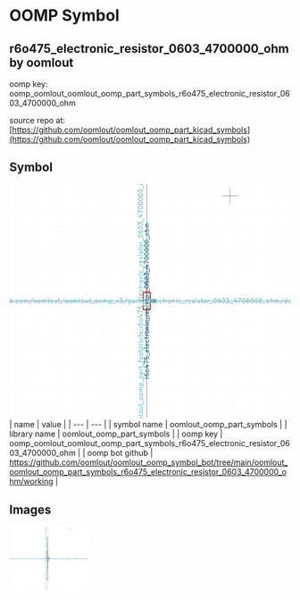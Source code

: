 # OOMP Symbol  
## r6o475_electronic_resistor_0603_4700000_ohm  by oomlout  
  
oomp key: oomp_oomlout_oomlout_oomp_part_symbols_r6o475_electronic_resistor_0603_4700000_ohm  
  
source repo at: [https://github.com/oomlout/oomlout_oomp_part_kicad_symbols](https://github.com/oomlout/oomlout_oomp_part_kicad_symbols)  
## Symbol  
  
[![working.png](working_600.png)](working.png)  
| name | value | 
| --- | --- | 
| symbol name | oomlout_oomp_part_symbols | 
| library name | oomlout_oomp_part_symbols | 
| oomp key | oomp_oomlout_oomlout_oomp_part_symbols_r6o475_electronic_resistor_0603_4700000_ohm | 
| oomp bot github | https://github.com/oomlout/oomlout_oomp_symbol_bot/tree/main/oomlout_oomlout_oomp_part_symbols_r6o475_electronic_resistor_0603_4700000_ohm/working | 
## Images  
  
[![working.png](working_140.png)](working.png)  
